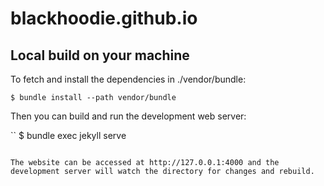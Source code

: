 # blackhoodie.github.io

## Local build on your machine

To fetch and install the dependencies in ./vendor/bundle:

```
$ bundle install --path vendor/bundle
```

Then you can build and run the development web server:

``
$ bundle exec jekyll serve
```

The website can be accessed at http://127.0.0.1:4000 and the development server will watch the directory for changes and rebuild.

